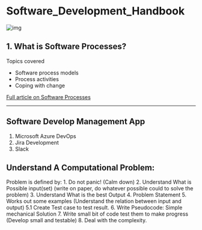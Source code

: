 # Software_Development_Handbook

![img](https://github.com/jackyhuynh/Software_Development_Handbook/blob/main/images/SDLC.PNG)

## 1. What is Software Processes?
Topics covered
- Software process models 
- Process activities
- Coping with change

[Full article on Software Processes](/handbook/SoftwareProcess.md) 

---

## Software Develop Management App

1. Microsoft Azure DevOps
2. Jira Development
3. Slack

 ## Understand A Computational Problem:
Problem is defined by:
	1. Do not panic! (Calm down)
	2. Understand What is Possible input(set) (write on paper, do whatever possible could to solve the problem)
	3. Understand What is the best Output
	4. Problem Statement
	5. Works out some examples (Understand the relation between input and output)
	5.1 Create Test case to test result.
	6. Write Pseudocode: Simple mechanical Solution
	7. Write small bit of code test them to make progress (Develop small and testable)
	8. Deal with the complexity.
